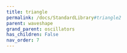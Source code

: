 ```yaml
---
title: triangle
permalink: /docs/StandardLibrary#triangle2
parent: waveshape
grand_parent: oscillators
has_children: False
nav_order: 7
---
```


